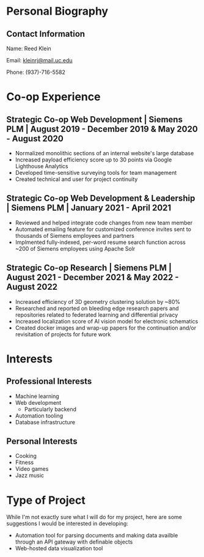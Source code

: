 # Personal Biography
## Contact Information
Name: Reed Klein

Email: kleinrj@mail.uc.edu

Phone: (937)-716-5582
# Co-op Experience
## Strategic Co-op Web Development | Siemens PLM | August 2019 - December 2019 & May 2020 - August 2020
- Normalized monolithic sections of an internal website's large database
- Increased payload efficiency score up to 30 points via Google Lighthouse Analytics
- Developed time-sensitive surveying tools for team management
- Created technical and user for project continuity
## Strategic Co-op Web Development & Leadership | Siemens PLM | January 2021 - April 2021
- Reviewed and helped integrate code changes from new team member
- Automated emailing feature for customized conference invites sent to thousands of Siemens employees and partners
- Implmented fully-indexed, per-word resume search function across ~200 of Siemens employees using Apache Solr
## Strategic Co-op Research | Siemens PLM | August 2021 - December 2021 & May 2022 - August 2022
- Increased efficiency of 3D geometry clustering solution by ~80%
- Researched and reported on bleeding edge research papers and repositories related to federated learning and differential privacy
- Increased localization score of AI vision model for electronic schematics
- Created docker images and wrap-up papers for the continuation and/or revisitation of projects for future work
# Interests
## Professional Interests
- Machine learning
- Web development
    - Particularly backend
- Automation tooling
- Database infrastructure
## Personal Interests
- Cooking
- Fitness
- Video games
- Jazz music
# Type of Project
While I'm not exactly sure what I will do for my project, here are some suggestions I would be interested in developing:
- Automation tool for parsing documents and making data availble through an API gateway with definable objects
- Web-hosted data visualization tool